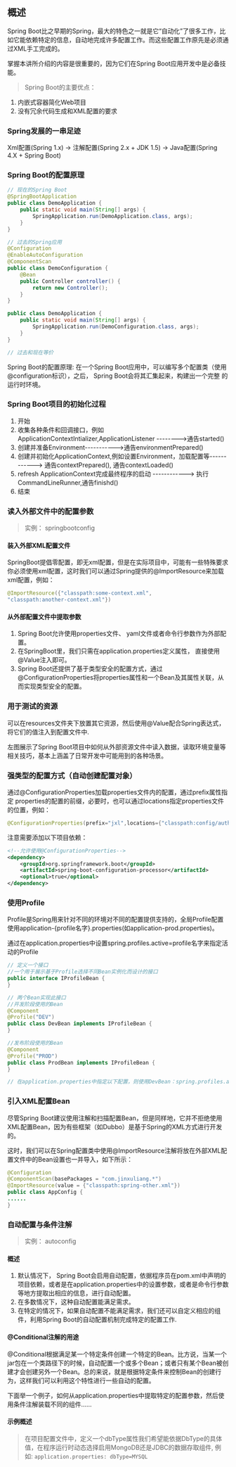 ## 概述

Spring Boot比之早期的Spring，最大的特色之一就是它“自动化”了很多工作，比如它能依赖特定的信息，自动地完成许多配置工作。而这些配置工作原先是必须通过XML手工完成的。

掌握本讲所介绍的内容是很重要的，因为它们在Spring Boot应用开发中是必备技能。

> Spring Boot的主要优点：

1. 内嵌式容器简化Web项目
2. 没有冗余代码生成和XML配置的要求

### Spring发展的一串足迹

Xml配置(Spring 1.x) ->  注解配置(Spring 2.x + JDK 1.5) -> Java配置(Spring 4.X +
Spring Boot)

### Spring Boot的配置原理

```java
// 现在的Spring Boot
@SpringBootApplication
public class DemoApplication {
    public static void main(String[] args) {
        SpringApplication.run(DemoApplication.class, args);
    }
}

// 过去的Spring应用
@Configuration
@EnableAutoConfiguration
@ComponentScan
public class DemoConfiguration {
    @Bean
    public Controller controller() {
        return new Controller();
    }
}

public class DemoApplication {
    public static void main(String[] args) {
        SpringApplication.run(DemoConfiguration.class, args);
    }
}

// 过去和现在等价
```

Spring Boot的配置原理: 在一个Spring Boot应用中，可以编写多个配置类（使用
@configuration标识），之后， Spring Boot会将其汇集起来，构建出一个完整
的运行时环境。

### Spring Boot项目的初始化过程

1. 开始
2. 收集各种条件和回调接口，例如ApplicationContextIntializer,ApplicationListener
-------->通告started()
3. 创建并准备Environment----------->通告environmentPrepared()
4. 创建并初始化ApplicationContext,例如设置Environment，加载配置等------------>
通告contextPrepared(), 通告contextLoaded()
5. refresh ApplicationContext完成最终程序的启动 ------------> 执行CommandLineRunner,通告finishd()
6. 结束

### 读入外部文件中的配置参数

>实例： springbootconfig

#### 装入外部XML配置文件

SpringBoot提倡零配置，即无xml配置，但是在实际项目中，可能有一些特殊要求
你必须使用xml配置，这时我们可以通过Spring提供的@ImportResource来加载
xml配置，例如：

```java
@ImportResource({"classpath:some-context.xml",
"classpath:another-context.xml"})
```

#### 从外部配置文件中提取参数

1. Spring Boot允许使用properties文件、 yaml文件或者命令行参数作为外部配置。
2. 在SpringBoot里，我们只需在application.properties定义属性，
直接使用@Value注入即可。
3. Spring Boot还提供了基于类型安全的配置方式，通过@ConfigurationProperties将properties属性和一个Bean及其属性关联，从而实现类型安全的配置。

### 用于测试的资源

可以在resources文件夹下放置其它资源，然后使用@Value配合Spring表达式，将它们的值注入到配置文件中.

左图展示了Spring Boot项目中如何从外部资源文件中读入数据，读取环境变量等相关技巧，基本上涵盖了日常开发中可能用到的各种场景。

### 强类型的配置方式（自动创建配置对象）

通过@ConfigurationProperties加载properties文件内的配置，通过prefix属性指定
properties的配置的前缀，必要时，也可以通过locations指定properties文件的位置，例如：

```java
@ConfigurationProperties(prefix="jxl",locations={"classpath:config/author.properties"})
```

注意需要添加以下项目依赖：

```xml
<!--允许使用@ConfigurationProperties-->
<dependency>
    <groupId>org.springframework.boot</groupId>
    <artifactId>spring-boot-configuration-processor</artifactId>
    <optional>true</optional>
</dependency>
```

### 使用Profile

Profile是Spring用来针对不同的环境对不同的配置提供支持的，全局Profile配置使用application-{profile名字}.properties(如application-prod.properties)。

通过在application.properties中设置spring.profiles.active=profile名字来指定活动的Profile

```java
// 定义一个接口
//一个用于展示基于Profile选择不同Bean实例化而设计的接口
public interface IProfileBean {
}

// 两个Bean实现此接口
//开发阶段使用的Bean
@Component
@Profile("DEV")
public class DevBean implements IProfileBean {
}

//发布阶段使用的Bean
@Component
@Profile("PROD")
public class ProdBean implements IProfileBean {
}

// 在application.properties中指定以下配置，则使用DevBean：spring.profiles.active=DEV
```

### 引入XML配置Bean

尽管Spring Boot建议使用注解和扫描配置Bean，但是同样地，它并不拒绝使用XML配置Bean，因为有些框架（如Dubbo）是基于Spring的XML方式进行开发的。

这时，我们可以在Spring配置类中使用@ImportResource注解将放在外部XML配置文件中的Bean设置也一并导入，如下所示：

```java
@Configuration
@ComponentScan(basePackages = "com.jinxuliang.*")
@ImportResource(value = {"classpath:spring-other.xml"})
public class AppConfig {
......
}
```

### 自动配置与条件注解

>实例： autoconfig

#### 概述

1. 默认情况下， Spring Boot会启用自动配置，依据程序员在pom.xml中声明的项目依赖，或者是在application.properties中的设置参数，或者是命令行参数等地方提取出相应的信息，进行自动配置。
2. 在多数情况下，这种自动配置能满足需求。
3. 在特定的情况下，如果自动配置不能满足需求，我们还可以自定义相应的组件，利用Spring Boot的自动配置机制完成特定的配置工作.

#### @Conditional注解的用途

@Conditional根据满足某一个特定条件创建一个特定的Bean。比方说，当某一个jar包在一个类路径下的时候，自动配置一个或多个Bean；或者只有某个Bean被创建才会创建另外一个Bean。总的来说，就是根据特定条件来控制Bean的创建行为，这样我们可以利用这个特性进行一些自动的配置。

下面举一个例子，如何从application.properties中提取特定的配置参数，然后使用条件注解装载不同的组件……

#### 示例概述

>在项目配置文件中，定义一个dbType属性我们希望能依据DbType的具体值，在程序运行时动态选择启用MongoDB还是JDBC的数据存取组件, 例如: `application.properties: dbType=MYSQL`
